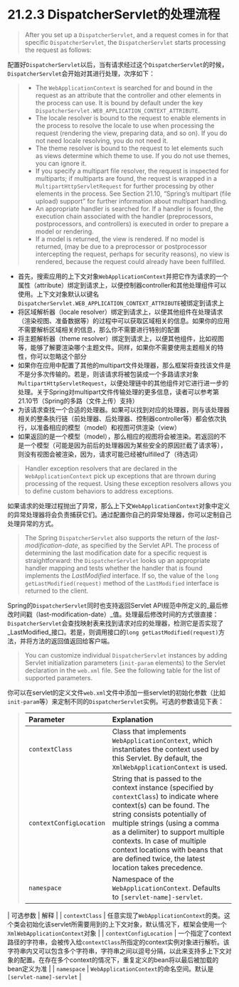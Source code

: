 # 21.2.3 DispatcherServlet的处理流程

> After you set up a `DispatcherServlet`, and a request comes in for that specific `DispatcherServlet`, the `DispatcherServlet` starts processing the request as follows:

配置好`DispatcherServlet`以后，当有请求经过这个`DispatcherServlet`的时候，`DispatcherServlet`会开始对其进行处理，次序如下：

> * The `WebApplicationContext` is searched for and bound in the request as an attribute that the controller and other elements in the process can use. It is bound by default under the key `DispatcherServlet.WEB_APPLICATION_CONTEXT_ATTRIBUTE`.
> * The locale resolver is bound to the request to enable elements in the process to resolve the locale to use when processing the request (rendering the view, preparing data, and so on). If you do not need locale resolving, you do not need it.
> * The theme resolver is bound to the request to let elements such as views determine which theme to use. If you do not use themes, you can ignore it.
> * If you specify a multipart file resolver, the request is inspected for multiparts; if multiparts are found, the request is wrapped in a `MultipartHttpServletRequest` for further processing by other elements in the process. See Section 21.10, “Spring’s multipart (file upload) support” for further information about multipart handling.
> * An appropriate handler is searched for. If a handler is found, the execution chain associated with the handler (preprocessors, postprocessors, and controllers) is executed in order to prepare a model or rendering.
> * If a model is returned, the view is rendered. If no model is returned, (may be due to a preprocessor or postprocessor intercepting the request, perhaps for security reasons), no view is rendered, because the request could already have been fulfilled.

* 首先，搜索应用的上下文对象`WebApplicationContext`并把它作为请求的一个属性（attribute）绑定到请求上，以便控制器controller和其他处理组件可以使用。上下文对象默认以键名`DispatcherServlet.WEB_APPLICATION_CONTEXT_ATTRIBUTE`被绑定到请求上
* 将区域解析器（locale resolver）绑定到请求上，以便其他组件在处理请求（渲染视图、准备数据等）的过程中可以获取区域相关的信息。如果你的应用不需要解析区域相关的信息，那么你不需要进行特别的配置
* 将主题解析器（theme resolver）绑定到请求上，以便其他组件，比如视图等，能够了解要渲染哪个主题文件。同样，如果你不需要使用主题相关的特性，你可以忽略这个部分
* 如果你在应用中配置了其他的multipart文件处理器，那么框架将查找该文件是不是分多次传输的。若是，则该请求将被包装成一个多路请求对象`MultipartHttpServletRequest`，以便处理链中的其他组件对它进行进一步的处理。关于Spring对multipart文件传输处理的更多信息，读者可以参考第21.10节（Spring的多路（文件上传）支持）
* 为该请求查找一个合适的处理器。如果可以找到对应的处理器，则与该处理器相关的整条执行链（前处理器、后处理器、控制器controller等）都会依次执行，以准备相应的模型（model）和视图可供渲染（view）
* 如果返回的是一个模型（model），那么相应的视图将会被渲染。若返回的不是一个模型（可能是因为前后的处理器因为某些安全的原因拦截了请求等），则没有视图会被渲染，因为，请求可能已经被fulfilled了（待选词）

> Handler exception resolvers that are declared in the `WebApplicationContext` pick up exceptions that are thrown during processing of the request. Using these exception resolvers allows you to define custom behaviors to address exceptions.

如果请求的处理过程抛出了异常，那么上下文`WebApplicationContext`对象中定义的异常处理器将会负责捕获它们。通过配置你自己的异常处理器，你可以定制自己处理异常的方式。

> The Spring `DispatcherServlet` also supports the return of the _last-modification-date_, as specified by the Servlet API. The process of determining the last modification date for a specific request is straightforward: the `DispatcherServlet` looks up an appropriate handler mapping and tests whether the handler that is found implements the _LastModified_ interface. If so, the value of the `long getLastModified(request)` method of the `LastModified` interface is returned to the client.

Spring的`DispatcherServlet`同时也支持返回Servlet API规范中所定义的_最后修改时间戳（last-modification-date）_值。处理最后修改时间的方式很直接：`DispatcherServlet`会查找映射表来找到请求对应的处理器，检测它是否实现了_LastModified_接口。若是，则调用接口的`long getLastModified(request)`方法，并将方法的返回值返回给客户端。

> You can customize individual `DispatcherServlet` instances by adding Servlet initialization parameters (`init-param` elements) to the Servlet declaration in the `web.xml` file. See the following table for the list of supported parameters.

你可以在servlet的定义文件`web.xml`文件中添加一些servlet的初始化参数（比如`init-param`等）来定制不同的`DispatcherServlet`实例。可选的参数请见下表：

> | Parameter | Explanation |
> | :-- | :-- |
> | `contextClass` | Class that implements `WebApplicationContext`, which instantiates the context used by this Servlet. By default, the `XmlWebApplicationContext` is used. |
> | `contextConfigLocation` | String that is passed to the context instance (specified by `contextClass`) to indicate where context(s) can be found. The string consists potentially of multiple strings (using a comma as a delimiter) to support multiple contexts. In case of multiple context locations with beans that are defined twice, the latest location takes precedence. |
> | `namespace` | Namespace of the `WebApplicationContext`. Defaults to `[servlet-name]-servlet`. |

| 可选参数 | 解释 |
| `contextClass` | 任意实现了`WebApplicationContext`的类。这个类会初始化该servlet所需要用到的上下文对象，默认情况下，框架会使用一个`XmlWebApplicationContext`对象 | 
| `contextConfigLocation` | 一个指定了context路径的字符串，会被传入给`contextClass`所指定的context实例对象进行解析。该字符串内又可以包含多个字符串，字符串之间以逗号分隔，以此来支持多上下文对象的配置。在存在多个context的情况下，重复定义的bean将以最后被加载的bean定义为准 |
| `namespace` | `WebApplicationContext`的命名空间。默认是`[servlet-name]-servlet` |  
